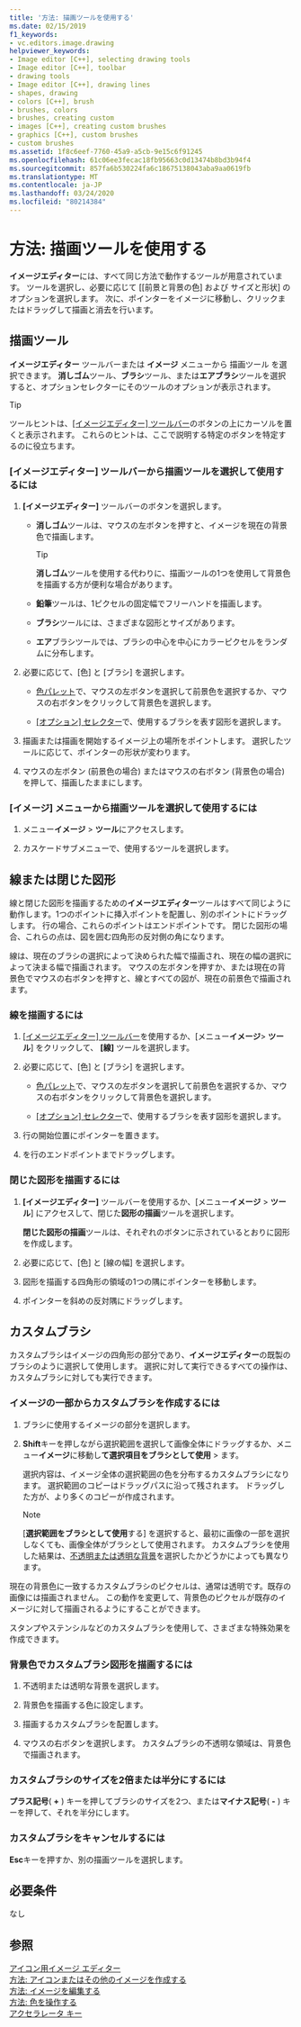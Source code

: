 ```yaml
---
title: '方法: 描画ツールを使用する'
ms.date: 02/15/2019
f1_keywords:
- vc.editors.image.drawing
helpviewer_keywords:
- Image editor [C++], selecting drawing tools
- Image editor [C++], toolbar
- drawing tools
- Image editor [C++], drawing lines
- shapes, drawing
- colors [C++], brush
- brushes, colors
- brushes, creating custom
- images [C++], creating custom brushes
- graphics [C++], custom brushes
- custom brushes
ms.assetid: 1f8c6eef-7760-45a9-a5cb-9e15c6f91245
ms.openlocfilehash: 61c06ee3fecac18fb95663c0d13474b8bd3b94f4
ms.sourcegitcommit: 857fa6b530224fa6c18675138043aba9aa0619fb
ms.translationtype: MT
ms.contentlocale: ja-JP
ms.lasthandoff: 03/24/2020
ms.locfileid: "80214384"
---
```

# <a name="how-to-use-a-drawing-tool"></a>方法: 描画ツールを使用する

**イメージエディター**には、すべて同じ方法で動作するツールが用意されています。 ツールを選択し、必要に応じて [[前景と背景の色] および [](../windows/selecting-foreground-or-background-colors-image-editor-for-icons.md)サイズと形状] のオプションを選択します。 次に、ポインターをイメージに移動し、クリックまたはドラッグして描画と消去を行います。

## <a name="drawing-tools"></a>描画ツール

**イメージエディター** ツールバーまたは **イメージ** メニューから 描画ツール を選択できます。 **消しゴム**ツール、**ブラシ**ツール、または**エアブラシ**ツールを選択すると、オプションセレクターにそのツールのオプションが表示されます。

> [!TIP]
>  ツールヒントは、[[イメージエディター] ツールバー](../windows/toolbar-image-editor-for-icons.md)のボタンの上にカーソルを置くと表示されます。 これらのヒントは、ここで説明する特定のボタンを特定するのに役立ちます。

### <a name="to-select-and-use-a-drawing-tool-from-the-image-editor-toolbar"></a>[イメージエディター] ツールバーから描画ツールを選択して使用するには

1. **[イメージエディター]** ツールバーのボタンを選択します。

   - **消しゴム**ツールは、マウスの左ボタンを押すと、イメージを現在の背景色で描画します。

      > [!TIP]
      > **消しゴム**ツールを使用する代わりに、描画ツールの1つを使用して背景色を描画する方が便利な場合があります。

   - **鉛筆**ツールは、1ピクセルの固定幅でフリーハンドを描画します。

   - **ブラシ**ツールには、さまざまな図形とサイズがあります。

   - **エア**ブラシツールでは、ブラシの中心を中心にカラーピクセルをランダムに分布します。

1. 必要に応じて、[色] と [ブラシ] を選択します。

   - [色パレット](../windows/colors-window-image-editor-for-icons.md)で、マウスの左ボタンを選択して前景色を選択するか、マウスの右ボタンをクリックして背景色を選択します。

   - [[オプション] セレクター](../windows/toolbar-image-editor-for-icons.md)で、使用するブラシを表す図形を選択します。

1. 描画または描画を開始するイメージ上の場所をポイントします。 選択したツールに応じて、ポインターの形状が変わります。

1. マウスの左ボタン (前景色の場合) またはマウスの右ボタン (背景色の場合) を押して、描画したままにします。

### <a name="to-select-and-use-a-drawing-tool-from-the-image-menu"></a>[イメージ] メニューから描画ツールを選択して使用するには

1. メニュー**イメージ** > **ツール**にアクセスします。

1. カスケードサブメニューで、使用するツールを選択します。

## <a name="lines-or-closed-figures"></a>線または閉じた図形

線と閉じた図形を描画するための**イメージエディター**ツールはすべて同じように動作します。1つのポイントに挿入ポイントを配置し、別のポイントにドラッグします。 行の場合、これらのポイントはエンドポイントです。 閉じた図形の場合、これらの点は、図を囲む四角形の反対側の角になります。

線は、現在のブラシの選択によって決められた幅で描画され、現在の幅の選択によって決まる幅で描画されます。 マウスの左ボタンを押すか、または現在の背景色でマウスの右ボタンを押すと、線とすべての図が、現在の前景色で描画されます。

### <a name="to-draw-a-line"></a>線を描画するには

1. [[イメージエディター] ツールバー](../windows/toolbar-image-editor-for-icons.md)を使用するか、[メニュー**イメージ**> **ツール**] をクリックして、 **[線]** ツールを選択します。

1. 必要に応じて、[色] と [ブラシ] を選択します。

   - [色パレット](../windows/colors-window-image-editor-for-icons.md)で、マウスの左ボタンを選択して前景色を選択するか、マウスの右ボタンをクリックして背景色を選択します。

   - [[オプション] セレクター](../windows/toolbar-image-editor-for-icons.md)で、使用するブラシを表す図形を選択します。

1. 行の開始位置にポインターを置きます。

1. を行のエンドポイントまでドラッグします。

### <a name="to-draw-a-closed-figure"></a>閉じた図形を描画するには

1. **[イメージエディター]** ツールバーを使用するか、[メニュー**イメージ** > **ツール**] にアクセスして、閉じた**図形の描画**ツールを選択します。

   **閉じた図形の描画**ツールは、それぞれのボタンに示されているとおりに図形を作成します。

1. 必要に応じて、[色] と [線の幅] を選択します。

1. 図形を描画する四角形の領域の1つの隅にポインターを移動します。

1. ポインターを斜めの反対隅にドラッグします。

## <a name="custom-brushes"></a>カスタムブラシ

カスタムブラシはイメージの四角形の部分であり、**イメージエディター**の既製のブラシのように選択して使用します。 選択に対して実行できるすべての操作は、カスタムブラシに対しても実行できます。

### <a name="to-create-a-custom-brush-from-a-portion-of-an-image"></a>イメージの一部からカスタムブラシを作成するには

1. ブラシに使用するイメージの部分を選択します。

1. **Shift**キーを押しながら選択範囲を選択して画像全体にドラッグするか、メニュー**イメージ**に移動し**て選択項目をブラシとして使用** > ます。

   選択内容は、イメージ全体の選択範囲の色を分布するカスタムブラシになります。 選択範囲のコピーはドラッグパスに沿って残されます。 ドラッグした方が、より多くのコピーが作成されます。

   > [!NOTE]
   > [**選択範囲をブラシとして使用**する] を選択すると、最初に画像の一部を選択しなくても、画像全体がブラシとして使用されます。 カスタムブラシを使用した結果は、[不透明または透明な背景](../windows/choosing-a-transparent-or-opaque-background-image-editor-for-icons.md)を選択したかどうかによっても異なります。

現在の背景色に一致するカスタムブラシのピクセルは、通常は透明です。既存の画像には描画されません。 この動作を変更して、背景色のピクセルが既存のイメージに対して描画されるようにすることができます。

スタンプやステンシルなどのカスタムブラシを使用して、さまざまな特殊効果を作成できます。

### <a name="to-draw-custom-brush-shapes-in-the-background-color"></a>背景色でカスタムブラシ図形を描画するには

1. 不透明または透明な背景を選択します。

1. 背景色を描画する色に設定します。

1. 描画するカスタムブラシを配置します。

1. マウスの右ボタンを選択します。 カスタムブラシの不透明な領域は、背景色で描画されます。

### <a name="to-double-or-halve-the-custom-brush-size"></a>カスタムブラシのサイズを2倍または半分にするには

**プラス記号**( **+** ) キーを押してブラシのサイズを2つ、または**マイナス記号**( **-** ) キーを押して、それを半分にします。

### <a name="to-cancel-the-custom-brush"></a>カスタムブラシをキャンセルするには

**Esc**キーを押すか、別の描画ツールを選択します。

## <a name="requirements"></a>必要条件

なし

## <a name="see-also"></a>参照

[アイコン用イメージ エディター](../windows/image-editor-for-icons.md)<br/>
[方法: アイコンまたはその他のイメージを作成する](../windows/creating-an-icon-or-other-image-image-editor-for-icons.md)<br/>
[方法: イメージを編集する](../windows/selecting-an-area-of-an-image-image-editor-for-icons.md)<br/>
[方法: 色を操作する](../windows/working-with-color-image-editor-for-icons.md)<br/>
[アクセラレータ キー](../windows/accelerator-keys-image-editor-for-icons.md)<br/>

